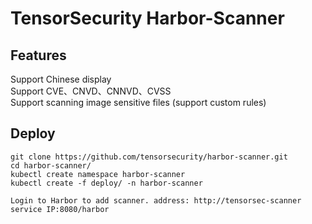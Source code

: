 # TensorSecurity Harbor-Scanner
## Features
Support Chinese display    
Support CVE、CNVD、CNNVD、CVSS   
Support scanning image sensitive files (support custom rules)   
## Deploy
```
git clone https://github.com/tensorsecurity/harbor-scanner.git
cd harbor-scanner/
kubectl create namespace harbor-scanner
kubectl create -f deploy/ -n harbor-scanner

Login to Harbor to add scanner. address: http://tensorsec-scanner service IP:8080/harbor
```
